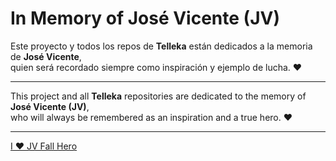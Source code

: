 # In Memory of José Vicente (JV)

Este proyecto y todos los repos de **Telleka** están dedicados a la memoria de **José Vicente**,  
quien será recordado siempre como inspiración y ejemplo de lucha. ❤️

---

This project and all **Telleka** repositories are dedicated to the memory of **José Vicente (JV)**,  
who will always be remembered as an inspiration and a true hero. ❤️

---

<a href="https://un-sitio-o-video-de-jose-vicente" target="_blank">I ❤️ JV Fall Hero</a>
